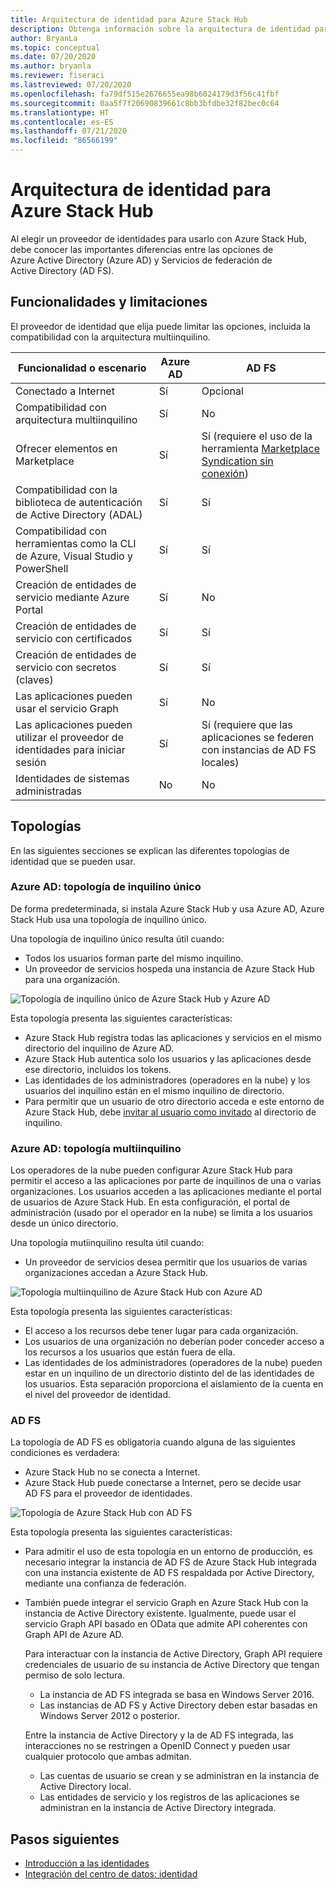 ```yaml
---
title: Arquitectura de identidad para Azure Stack Hub
description: Obtenga información sobre la arquitectura de identidad para Azure Stack Hub y las diferencias entre Azure AD y AD FS.
author: BryanLa
ms.topic: conceptual
ms.date: 07/20/2020
ms.author: bryanla
ms.reviewer: fiseraci
ms.lastreviewed: 07/20/2020
ms.openlocfilehash: fa79df515e2676655ea98b6024179d3f56c41fbf
ms.sourcegitcommit: 0aa5f7f20690839661c8bb3bfdbe32f82bec0c64
ms.translationtype: HT
ms.contentlocale: es-ES
ms.lasthandoff: 07/21/2020
ms.locfileid: "86566199"
---
```

# <a name="identity-architecture-for-azure-stack-hub"></a>Arquitectura de identidad para Azure Stack Hub

Al elegir un proveedor de identidades para usarlo con Azure Stack Hub, debe conocer las importantes diferencias entre las opciones de Azure Active Directory (Azure AD) y Servicios de federación de Active Directory (AD FS).

## <a name="capabilities-and-limitations"></a>Funcionalidades y limitaciones

El proveedor de identidad que elija puede limitar las opciones, incluida la compatibilidad con la arquitectura multiinquilino.

|Funcionalidad o escenario        |Azure AD  |AD FS  |
|------------------------------|----------|-------|
|Conectado a Internet     |Sí       |Opcional|
|Compatibilidad con arquitectura multiinquilino     |Sí       |No      |
|Ofrecer elementos en Marketplace |Sí       |Sí (requiere el uso de la herramienta [Marketplace Syndication sin conexión](azure-stack-download-azure-marketplace-item.md?pivots=state-disconnected))|
|Compatibilidad con la biblioteca de autenticación de Active Directory (ADAL) |Sí |Sí|
|Compatibilidad con herramientas como la CLI de Azure, Visual Studio y PowerShell  |Sí |Sí|
|Creación de entidades de servicio mediante Azure Portal     |Sí |No|
|Creación de entidades de servicio con certificados      |Sí |Sí|
|Creación de entidades de servicio con secretos (claves)    |Sí |Sí|
|Las aplicaciones pueden usar el servicio Graph           |Sí |No|
|Las aplicaciones pueden utilizar el proveedor de identidades para iniciar sesión |Sí |Sí (requiere que las aplicaciones se federen con instancias de AD FS locales) |
| Identidades de sistemas administradas | No | No |

## <a name="topologies"></a>Topologías

En las siguientes secciones se explican las diferentes topologías de identidad que se pueden usar.

### <a name="azure-ad-single-tenant-topology"></a>Azure AD: topología de inquilino único

De forma predeterminada, si instala Azure Stack Hub y usa Azure AD, Azure Stack Hub usa una topología de inquilino único.

Una topología de inquilino único resulta útil cuando:
- Todos los usuarios forman parte del mismo inquilino.
- Un proveedor de servicios hospeda una instancia de Azure Stack Hub para una organización.

![Topología de inquilino único de Azure Stack Hub y Azure AD](media/azure-stack-identity-architecture/single-tenant.svg)

Esta topología presenta las siguientes características:

- Azure Stack Hub registra todas las aplicaciones y servicios en el mismo directorio del inquilino de Azure AD.
- Azure Stack Hub autentica solo los usuarios y las aplicaciones desde ese directorio, incluidos los tokens.
- Las identidades de los administradores (operadores en la nube) y los usuarios del inquilino están en el mismo inquilino de directorio.
- Para permitir que un usuario de otro directorio acceda e este entorno de Azure Stack Hub, debe [invitar al usuario como invitado](azure-stack-identity-overview.md#guest-users) al directorio de inquilino.

### <a name="azure-ad-multi-tenant-topology"></a>Azure AD: topología multiinquilino

Los operadores de la nube pueden configurar Azure Stack Hub para permitir el acceso a las aplicaciones por parte de inquilinos de una o varias organizaciones. Los usuarios acceden a las aplicaciones mediante el portal de usuarios de Azure Stack Hub. En esta configuración, el portal de administración (usado por el operador en la nube) se limita a los usuarios desde un único directorio.

Una topología mutiinquilino resulta útil cuando:

- Un proveedor de servicios desea permitir que los usuarios de varias organizaciones accedan a Azure Stack Hub.

![Topología multiinquilino de Azure Stack Hub con Azure AD](media/azure-stack-identity-architecture/multi-tenant.svg)

Esta topología presenta las siguientes características:

- El acceso a los recursos debe tener lugar para cada organización.
- Los usuarios de una organización no deberían poder conceder acceso a los recursos a los usuarios que están fuera de ella.
- Las identidades de los administradores (operadores de la nube) pueden estar en un inquilino de un directorio distinto del de las identidades de los usuarios. Esta separación proporciona el aislamiento de la cuenta en el nivel del proveedor de identidad.
 
### <a name="ad-fs"></a>AD FS

La topología de AD FS es obligatoria cuando alguna de las siguientes condiciones es verdadera:

- Azure Stack Hub no se conecta a Internet.
- Azure Stack Hub puede conectarse a Internet, pero se decide usar AD FS para el proveedor de identidades.
  
![Topología de Azure Stack Hub con AD FS](media/azure-stack-identity-architecture/adfs.svg)

Esta topología presenta las siguientes características:

- Para admitir el uso de esta topología en un entorno de producción, es necesario integrar la instancia de AD FS de Azure Stack Hub integrada con una instancia existente de AD FS respaldada por Active Directory, mediante una confianza de federación.
- También puede integrar el servicio Graph en Azure Stack Hub con la instancia de Active Directory existente. Igualmente, puede usar el servicio Graph API basado en OData que admite API coherentes con Graph API de Azure AD.

  Para interactuar con la instancia de Active Directory, Graph API requiere credenciales de usuario de su instancia de Active Directory que tengan permiso de solo lectura.
  - La instancia de AD FS integrada se basa en Windows Server 2016.
  - Las instancias de AD FS y Active Directory deben estar basadas en Windows Server 2012 o posterior.
  
  Entre la instancia de Active Directory y la de AD FS integrada, las interacciones no se restringen a OpenID Connect y pueden usar cualquier protocolo que ambas admitan.
  - Las cuentas de usuario se crean y se administran en la instancia de Active Directory local.
  - Las entidades de servicio y los registros de las aplicaciones se administran en la instancia de Active Directory integrada.

## <a name="next-steps"></a>Pasos siguientes

- [Introducción a las identidades](azure-stack-identity-overview.md)
- [Integración del centro de datos: identidad](azure-stack-integrate-identity.md)
